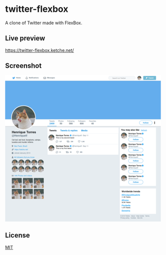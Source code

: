 # twitter-flexbox

A clone of Twitter made with FlexBox.

## Live preview

https://twitter-flexbox.ketche.net/

## Screenshot

![Screenshot](.github/preview.png)

## License

[MIT](LICENSE.md)
